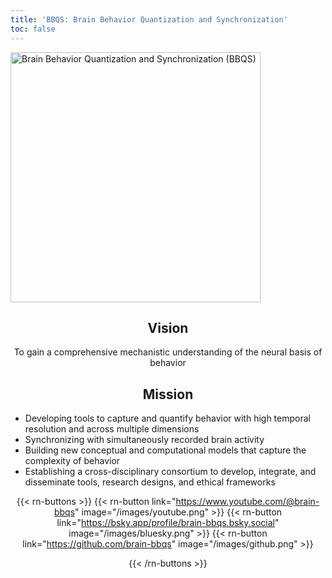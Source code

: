 ```yaml
---
title: 'BBQS: Brain Behavior Quantization and Synchronization'
toc: false
---
```


<style>
    h2, p { text-align: center; }
</style>

<img src="images/bbqs-image.gif" alt="Brain Behavior Quantization and Synchronization (BBQS)" width="400"/>

## Vision

To gain a comprehensive mechanistic understanding of the neural basis of behavior

## Mission

- Developing tools to capture and quantify behavior with high temporal resolution and across multiple dimensions
- Synchronizing with simultaneously recorded brain activity
- Building new conceptual and computational models that capture the complexity of behavior
- Establishing a cross-disciplinary consortium to develop, integrate, and disseminate tools, research designs, and ethical frameworks

{{< rn-buttons >}}
    {{< rn-button 
        link="https://www.youtube.com/@brain-bbqs" 
        image="/images/youtube.png" 
    >}}
    {{< rn-button 
    link="https://bsky.app/profile/brain-bbqs.bsky.social" 
    image="/images/bluesky.png" 
    >}}
    {{< rn-button 
    link="https://github.com/brain-bbqs" 
    image="/images/github.png" 
    >}}

{{< /rn-buttons >}}
